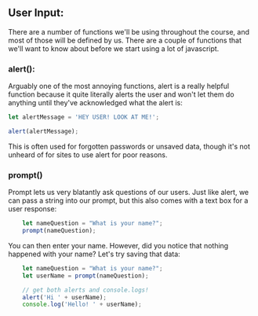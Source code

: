 ## User Input:

There are a number of functions we'll be using throughout the course, and most of those will be defined by us. There are a couple of functions that we'll want to know about before we start using a lot of javascript.

### alert():
Arguably one of the most annoying functions, alert is a really helpful function because it quite literally alerts the user and won't let them do anything until they've acknowledged what the alert is:

```javascript
let alertMessage = 'HEY USER! LOOK AT ME!';

alert(alertMessage);
```

This is often used for forgotten passwords or unsaved data, though it's not unheard of for sites to use alert for poor reasons.

### prompt()

Prompt lets us very blatantly ask questions of our users. Just like alert, we can pass a string into our prompt, but this also comes with a text box for a user response:

```javascript
    let nameQuestion = "What is your name?";
    prompt(nameQuestion);
```
You can then enter your name. However, did you notice that nothing happened with your name? Let's try saving that data:

```javascript
    let nameQuestion = "What is your name?";
    let userName = prompt(nameQuestion);

    // get both alerts and console.logs!
    alert('Hi ' + userName);
    console.log('Hello! ' + userName);
```
